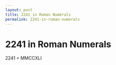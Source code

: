 ```yaml
---
layout: post
title: 2241 in Roman Numerals
permalink: 2241-in-roman-numerals
---
```


# 2241 in Roman Numerals

2241 = MMCCXLI
